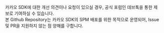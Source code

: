 카카오 SDK에 대한 개선 의견이나 요청이 있으실 경우, 공식 포럼인 데브톡을 통한 제보로 기여하실 수 있습니다.  
본 Github Repository는 카카오 SDK의 SPM 배포를 위한 목적으로 운영되어, Issue 및 PR을 지원하지 않는 점 양해를 구합니다.
